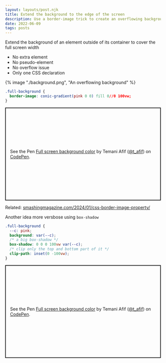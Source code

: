 ```yaml
---
layout: layouts/post.njk
title: Extend the background to the edge of the screen
description: Use a border-image trick to create an overflowing background
date: 2022-06-09
tags: posts
---
```


Extend the background of an element outside of its container to cover the full screen width
* No extra element
* No pseudo-element
* No overflow issue
* Only one CSS declaration

{% image "./background.png", "An overflowing background" %}

```css
.full-background {
  border-image: conic-gradient(pink 0 0) fill 0//0 100vw;
}
```

<p class="codepen" data-height="300" data-default-tab="result" data-slug-hash="oNEaqQX" data-preview="true" data-user="t_afif" style="height: 300px; box-sizing: border-box; display: flex; align-items: center; justify-content: center; border: 2px solid; margin: 1em 0; padding: 1em;">
  <span>See the Pen <a href="https://codepen.io/t_afif/pen/oNEaqQX">
  Full screen background color</a> by Temani Afif (<a href="https://codepen.io/t_afif">@t_afif</a>)
  on <a href="https://codepen.io">CodePen</a>.</span>
</p>

Related: [smashingmagazine.com/2024/01/css-border-image-property/](https://www.smashingmagazine.com/2024/01/css-border-image-property/)

Another idea more versbose using `box-shadow`

```css
.full-background {
  --c: pink;
  background: var(--c);
  /* a big box-shadow */
  box-shadow: 0 0 0 100vw var(--c);
  /* clip only the top and bottom part of it */
  clip-path: inset(0 -100vw);
}
```

<p class="codepen" data-height="300" data-default-tab="result" data-slug-hash="LYQgPgM" data-preview="true" data-user="t_afif" style="height: 300px; box-sizing: border-box; display: flex; align-items: center; justify-content: center; border: 2px solid; margin: 1em 0; padding: 1em;">
  <span>See the Pen <a href="https://codepen.io/t_afif/pen/LYQgPgM">
  Full screen background color</a> by Temani Afif (<a href="https://codepen.io/t_afif">@t_afif</a>)
  on <a href="https://codepen.io">CodePen</a>.</span>
</p>
<script async src="https://cpwebassets.codepen.io/assets/embed/ei.js"></script>